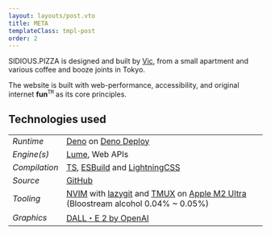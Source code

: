 ```yaml
---
layout: layouts/post.vto
title: META
templateClass: tmpl-post
order: 2
---
```


<style>
table, h2, p {
  align-self: baseline;
}

thead {
  font-family: var(--font-family-tertiary);
  color: var(--venom);
  text-transform: uppercase;
}
</style>

<span style="font-family: var(--font-family-title);color:var(--venom)">SIDIOUS.PIZZA</span> is designed and built by [Vic](/vic), from a small apartment and various coffee and booze joints in Tokyo.

The website is built with web-performance, accessibility, and original internet **fun**<sup>`TM`</sup> as its core principles.

## Technologies used

|               |                                                                                                                                                                                                                                                                |
| ------------- | -------------------------------------------------------------------------------------------------------------------------------------------------------------------------------------------------------------------------------------------------------------- |
| _Runtime_     | [Deno](https://deno.com/) on [Deno Deploy](https://deno.com/deploy)                                                                                                                                                                                            |
| _Engine(s)_   | [Lume](https://lume.land/), Web APIs                                                                                                                                                                                                                           |
| _Compilation_ | [TS](https://www.typescriptlang.org/), [ESBuild](https://esbuild.github.io/) and [LightningCSS](https://lightningcss.dev/)                                                                                                                                     |
| _Source_      | [GitHub](https://github.com/sidiousvic/sidious.pizza)                                                                                                                                                                                                          |
| _Tooling_     | [NVIM](https://neovim.io/) with [lazygit](https://github.com/jesseduffield/lazygit) and [TMUX](https://github.com/tmux/tmux/wiki) on [Apple M2 Ultra](https://www.apple.com/jp/newsroom/2023/06/apple-introduces-m2-ultra/) (Bloostream alcohol 0.04% ~ 0.05%) |
| _Graphics_    | [DALL・E 2 by OpenAI](https://openai.com/dall-e-2)                                                                                                                                                                                                             |
